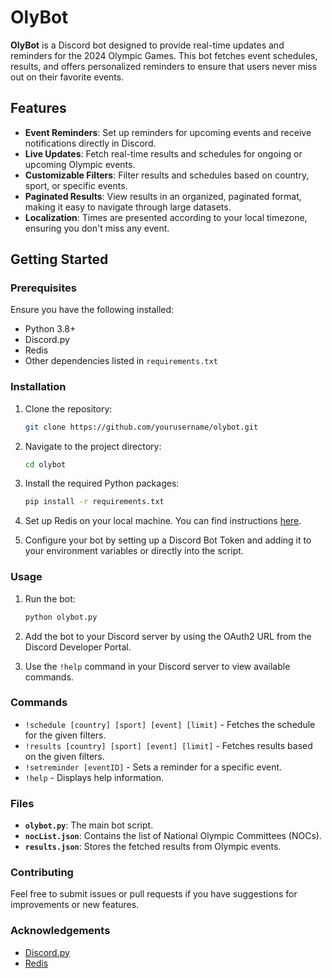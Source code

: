 # OlyBot

**OlyBot** is a Discord bot designed to provide real-time updates and reminders for the 2024 Olympic Games. This bot fetches event schedules, results, and offers personalized reminders to ensure that users never miss out on their favorite events. 

## Features

- **Event Reminders**: Set up reminders for upcoming events and receive notifications directly in Discord.
- **Live Updates**: Fetch real-time results and schedules for ongoing or upcoming Olympic events.
- **Customizable Filters**: Filter results and schedules based on country, sport, or specific events.
- **Paginated Results**: View results in an organized, paginated format, making it easy to navigate through large datasets.
- **Localization**: Times are presented according to your local timezone, ensuring you don't miss any event.

## Getting Started

### Prerequisites

Ensure you have the following installed:

- Python 3.8+
- Discord.py
- Redis
- Other dependencies listed in `requirements.txt`

### Installation

1. Clone the repository:

   ```bash
   git clone https://github.com/yourusername/olybot.git
   ```

2. Navigate to the project directory:

   ```bash
   cd olybot
   ```

3. Install the required Python packages:

   ```bash
   pip install -r requirements.txt
   ```

4. Set up Redis on your local machine. You can find instructions [here](https://redis.io/download).

5. Configure your bot by setting up a Discord Bot Token and adding it to your environment variables or directly into the script.

### Usage

1. Run the bot:

   ```bash
   python olybot.py
   ```

2. Add the bot to your Discord server by using the OAuth2 URL from the Discord Developer Portal.

3. Use the `!help` command in your Discord server to view available commands.

### Commands

- `!schedule [country] [sport] [event] [limit]` - Fetches the schedule for the given filters.
- `!results [country] [sport] [event] [limit]` - Fetches results based on the given filters.
- `!setreminder [eventID]` - Sets a reminder for a specific event.
- `!help` - Displays help information.

### Files

- **`olybot.py`**: The main bot script.
- **`nocList.json`**: Contains the list of National Olympic Committees (NOCs).
- **`results.json`**: Stores the fetched results from Olympic events.

### Contributing

Feel free to submit issues or pull requests if you have suggestions for improvements or new features.

### Acknowledgements

- [Discord.py](https://discordpy.readthedocs.io/)
- [Redis](https://redis.io/)
